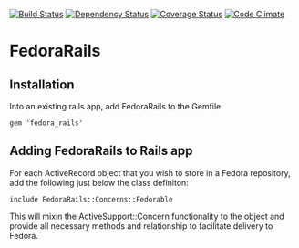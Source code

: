 [![Build Status](https://travis-ci.org/uvalib-dcs/tracksys.png)](https://travis-ci.org/uvalib-dcs/fedora_rails)
[![Dependency Status](https://gemnasium.com/uvalib-dcs/tracksys.png)](https://gemnasium.com/uvalib-dcs/fedora_rails)
[![Coverage Status](https://coveralls.io/repos/uvalib-dcs/tracksys/badge.png?branch=master)](https://coveralls.io/r/uvalib-dcs/fedora_rails)
[![Code Climate](https://codeclimate.com/github/uvalib-dcs/tracksys.png)](https://codeclimate.com/github/uvalib-dcs/fedora_rails)

# FedoraRails

## Installation
Into an existing rails app, add FedoraRails to the Gemfile

```
gem 'fedora_rails'
```

## Adding FedoraRails to Rails app
For each ActiveRecord object that you wish to store in a Fedora repository, add the following just below the class definiton:

```
include FedoraRails::Concerns::Fedorable
```

This will mixin the ActiveSupport::Concern functionality to the object and provide all necessary methods and relationship to facilitate delivery to Fedora.